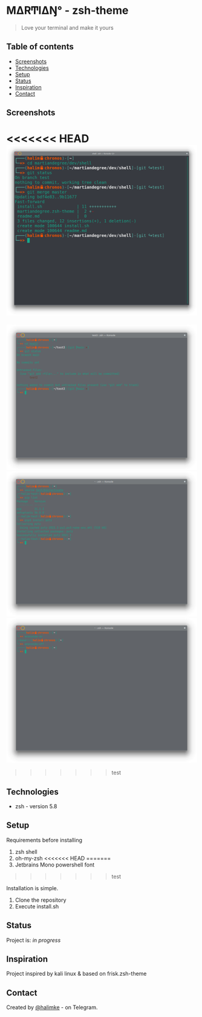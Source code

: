 # M∆RͲI∆Ŋ° - zsh-theme
> Love your terminal and make it yours

## Table of contents
* [Screenshots](#screenshots)
* [Technologies](#technologies)
* [Setup](#setup)
* [Status](#status)
* [Inspiration](#inspiration)
* [Contact](#contact)

## Screenshots
<<<<<<< HEAD
![Example screenshot](./martiandegree-shell.png)
=======
![Example screenshot](./md_git_prompt.png)
![Example screenshot](./md_venv_prompt.png)
![Example screenshot](./md_anaconda_prompt.png)
>>>>>>> test

## Technologies
* zsh - version 5.8

## Setup
Requirements before installing
1. zsh shell
2. oh-my-zsh
<<<<<<< HEAD
=======
3. Jetbrains Mono powershell font
>>>>>>> test

Installation is simple.
1. Clone the repository
2. Execute install.sh

## Status
Project is: _in progress_

## Inspiration
Project inspired by kali linux & based on frisk.zsh-theme

## Contact
Created by [@halimke](https://t.me/halimke) - on Telegram.
